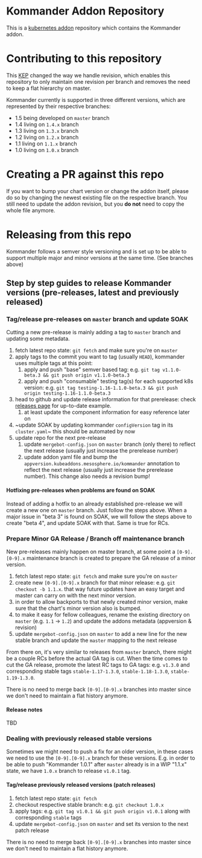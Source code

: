 # Kommander Addon Repository

This is a [kubernetes addon](https://github.com/mesosphere/kubeaddons) repository which contains the Kommander addon.

# Contributing to this repository

This [KEP](https://github.com/mesosphere/ksphere-platform/blob/master/keps/sig-ksphere-catalog/20200818-remove-revisions.md) changed the way we handle revision, which enables this repository to only maintain one revision per branch and removes the need to keep a flat hierarchy on master.

Kommander currently is supported in three different versions, which are represented by their respective branches:

- 1.5 being developed on `master` branch
- 1.4 living on `1.4.x` branch
- 1.3 living on `1.3.x` branch
- 1.2 living on `1.2.x` branch
- 1.1 living on `1.1.x` branch
- 1.0 living on `1.0.x` branch

# Creating a PR against this repo

If you want to bump your chart version or change the addon itself, please do so by changing the newest existing file on the respective branch.
You still need to update the addon revision, but you **do not** need to copy the whole file anymore.

# Releasing from this repo

Kommander follows a semver style versioning and is set up to be able to support multiple major and minor versions at the same time. (See branches above)

## Step by step guides to release Kommander versions (pre-releases, latest and previously released)

### Tag/release pre-releases on `master` branch and update SOAK

Cutting a new pre-release is mainly adding a tag to `master` branch and updating some metadata.

1. fetch latest repo state: `git fetch` and make sure you're on `master`
1. apply tags to the commit you want to tag (usually `HEAD`), kommander uses multiple tags at this point:
   1. apply and push "base" semver based tag: e.g. `git tag v1.1.0-beta.3 && git push origin v1.1.0-beta.3`
   1. apply and push "consumable" testing tag(s) for each supported k8s version: e.g. `git tag testing-1.16-1.1.0-beta.3 && git push origin testing-1.16-1.1.0-beta.3`
1. head to github and update release information for that prerelease: check [releases page](https://github.com/mesosphere/kubeaddons-kommander/releases) for up-to-date example.
   1. at least update the component information for easy reference later on
1. ~update SOAK by updating kommander `configVersion` tag in its `cluster.yaml`~ this should be automated by now
1. update repo for the next pre-release
   1. update `mergebot-config.json` on `master` branch (only there) to reflect the next release (usually just increase the prerelease number)
   1. update addon yaml file and bump the `appversion.kubeaddons.mesosphere.io/kommander` annotation to reflect the next release (usually just increase the prerelease number). This change also needs a revision bump!

#### Hotfixing pre-releases when problems are found on SOAK

Instead of adding a hotfix to an already established pre-release we will create a new one on `master` branch. Just follow the steps above.
When a major issue in "beta 3" is found on SOAK, we will follow the steps above to create "beta 4", and update SOAK with that. Same is true for RCs.

### Prepare Minor GA Release / Branch off maintenance branch

New pre-releases mainly happen on master branch, at some point a `[0-9].[0-9].x` maintenance branch is created to prepare the GA release of a minor version.

1. fetch latest repo state: `git fetch` and make sure you're on `master`
1. create new `[0-9].[0-9].x` branch for that minor release: e.g. `git checkout -b 1.1.x`. that way future updates have an easy target and master can carry on with the next minor version.
1. in order to allow backports to that newly created minor version, make sure that the chart's minor version also is bumped.
1. to make it easy for fellow colleagues, rename the existing directory on `master` (e.g. `1.1` -> `1.2`) and update the addons metadata (appversion & revision)
1. update `mergebot-config.json` on `master` to add a new line for the new stable branch and update the `master` mapping to the next release

From there on, it's very similar to releases from `master` branch, there might be a couple RCs before the actual GA tag is cut. When the time comes to cut the GA release, promote the latest RC tags to GA tags: e.g. `v1.3.0` and corresponding stable tags `stable-1.17-1.3.0`, `stable-1.18-1.3.0`, `stable-1.19-1.3.0`.

There is no need to merge back `[0-9].[0-9].x` branches into master since we don't need to maintain a flat history anymore.

#### Release notes
TBD

### Dealing with previously released stable versions

Sometimes we might need to push a fix for an older version, in these cases we need to use the `[0-9].[0-9].x` branch for these versions. E.g. in order to be able to push "Kommander 1.0.1" after `master` already is in a WIP "1.1.x" state, we have `1.0.x` branch to release `v1.0.1` tag.

#### Tag/release previously released versions (patch releases)

1. fetch latest repo state: `git fetch`
1. checkout respective stable branch: e.g. `git checkout 1.0.x`
1. apply tags: e.g. `git tag v1.0.1 && git push origin v1.0.1` along with corresponding `stable` tags
1. update `mergebot-config.json` on `master` and set its version to the next patch release

There is no need to merge back `[0-9].[0-9].x` branches into master since we don't need to maintain a flat history anymore.
